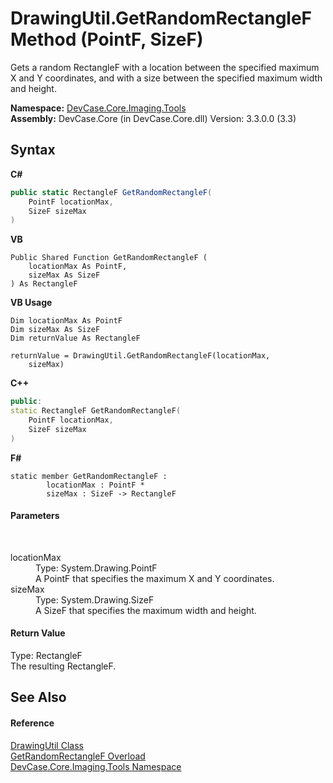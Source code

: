 # DrawingUtil.GetRandomRectangleF Method (PointF, SizeF)
 

Gets a random RectangleF with a location between the specified maximum X and Y coordinates, and with a size between the specified maximum width and height.

**Namespace:**&nbsp;<a href="N_DevCase_Core_Imaging_Tools">DevCase.Core.Imaging.Tools</a><br />**Assembly:**&nbsp;DevCase.Core (in DevCase.Core.dll) Version: 3.3.0.0 (3.3)

## Syntax

**C#**<br />
``` C#
public static RectangleF GetRandomRectangleF(
	PointF locationMax,
	SizeF sizeMax
)
```

**VB**<br />
``` VB
Public Shared Function GetRandomRectangleF ( 
	locationMax As PointF,
	sizeMax As SizeF
) As RectangleF
```

**VB Usage**<br />
``` VB Usage
Dim locationMax As PointF
Dim sizeMax As SizeF
Dim returnValue As RectangleF

returnValue = DrawingUtil.GetRandomRectangleF(locationMax, 
	sizeMax)
```

**C++**<br />
``` C++
public:
static RectangleF GetRandomRectangleF(
	PointF locationMax, 
	SizeF sizeMax
)
```

**F#**<br />
``` F#
static member GetRandomRectangleF : 
        locationMax : PointF * 
        sizeMax : SizeF -> RectangleF 

```


#### Parameters
&nbsp;<dl><dt>locationMax</dt><dd>Type: System.Drawing.PointF<br />A PointF that specifies the maximum X and Y coordinates.</dd><dt>sizeMax</dt><dd>Type: System.Drawing.SizeF<br />A SizeF that specifies the maximum width and height.</dd></dl>

#### Return Value
Type: RectangleF<br />The resulting RectangleF.

## See Also


#### Reference
<a href="T_DevCase_Core_Imaging_Tools_DrawingUtil">DrawingUtil Class</a><br /><a href="Overload_DevCase_Core_Imaging_Tools_DrawingUtil_GetRandomRectangleF">GetRandomRectangleF Overload</a><br /><a href="N_DevCase_Core_Imaging_Tools">DevCase.Core.Imaging.Tools Namespace</a><br />